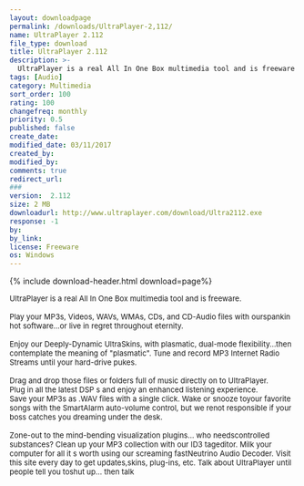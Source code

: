 ```yaml
---
layout: downloadpage
permalink: /downloads/UltraPlayer-2,112/
name: UltraPlayer 2.112
file_type: download
title: UltraPlayer 2.112
description: >-
  UltraPlayer is a real All In One Box multimedia tool and is freeware
tags: [Audio]
category: Multimedia
sort_order: 100
rating: 100
changefreq: monthly
priority: 0.5
published: false
create_date: 
modified_date: 03/11/2017
created_by: 
modified_by: 
comments: true
redirect_url: 
### 
version:  2.112
size: 2 MB
downloadurl: http://www.ultraplayer.com/download/Ultra2112.exe
response: -1
by: 
by_link: 
license: Freeware
os: Windows
---
```


{% include download-header.html download=page%}

<p style="fix-download-text !important">
<p><font size="2"><p>UltraPlayer is a real All In One Box multimedia tool and is freeware.<br />
<br />
Play your MP3s, Videos, WAVs, WMAs, CDs, and CD-Audio files with ourspankin hot software...or live in regret throughout eternity.<br />
<br />
Enjoy our Deeply-Dynamic UltraSkins, with plasmatic, dual-mode flexibility...then contemplate the meaning of "plasmatic". Tune and record MP3 Internet Radio Streams until your hard-drive pukes.<br />
<br />
Drag and drop those files or folders full of music directly on to UltraPlayer. <br />
Plug in all the latest DSP s and enjoy an enhanced listening experience. <br />
Save your MP3s as .WAV files with a single click. Wake or snooze toyour favorite songs with the SmartAlarm auto-volume control, but we renot responsible if your boss catches you dreaming under the desk. <br />
<br />
Zone-out to the mind-bending visualization plugins... who needscontrolled substances? Clean up your MP3 collection with our ID3 tageditor. Milk your computer for all it s worth using our screaming fastNeutrino Audio Decoder. Visit this site every day to get updates,skins, plug-ins, etc. Talk about UltraPlayer until people tell you toshut up... then talk</p></p></p>
